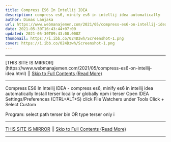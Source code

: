 ```yaml
---
title: Compress ES6 In Intellij IDEA
description: compress es6, minify es6 in intellij idea automatically
author: Dimas Lanjaka
url: https://www.webmanajemen.com/2021/05/compress-es6-on-intellij-idea.html
date: 2021-05-30T16:43:44+07:00
updated: 2021-05-30T09:43:00.000Z
thumbnail: https://i.ibb.co/024Dzwh/Screenshot-1.png
cover: https://i.ibb.co/024Dzwh/Screenshot-1.png
---
```


<hr/> [THIS SITE IS MIRROR](https://www.webmanajemen.com/2021/05/compress-es6-on-intellij-idea.html) || <a href="https://www.webmanajemen.com/2021/05/compress-es6-on-intellij-idea.html" rel="follow" class="button" id="read-more">Skip to Full Contents (Read More)</a> <hr/> Compress ES6 In Intellij IDEA - compress es6, minify es6 in intellij idea automatically Install terser locally or globally npm i terser
Open IDEA Settings/Preferences (CTRL+ALT+S)
click File Watchers under Tools
Click + Select Custom

Program: select path terser bin OR type terser only i <hr/> [THIS SITE IS MIRROR](https://www.webmanajemen.com/2021/05/compress-es6-on-intellij-idea.html) || <a href="https://www.webmanajemen.com/2021/05/compress-es6-on-intellij-idea.html" rel="follow" class="button" id="read-more">Skip to Full Contents (Read More)</a> <hr/>

<script>
    if (location.host.includes('dimaslanjaka12')) {
      location.replace('https://www.webmanajemen.com/2021/05/compress-es6-on-intellij-idea.html');
    }
  </script>